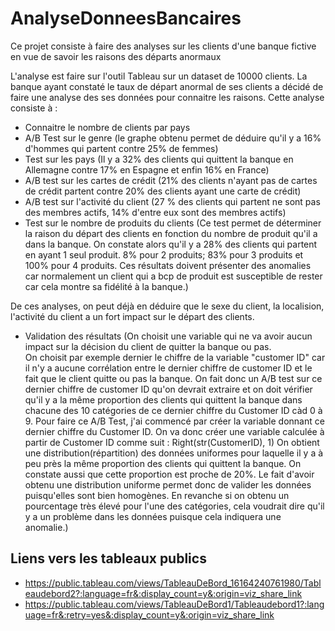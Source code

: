 # AnalyseDonneesBancaires
Ce projet consiste à faire des analyses sur les clients d'une banque fictive en vue de savoir les raisons des départs anormaux

L'analyse est faire sur l'outil Tableau sur un dataset de 10000 clients.
La banque ayant constaté le taux de départ anormal de ses clients a décidé de faire une analyse des ses données pour connaitre les raisons.
Cette analyse consiste à :
- Connaitre le nombre de clients par pays 
- A/B Test sur le genre (le graphe obtenu permet de déduire qu'il y a 16% d'hommes qui partent contre 25% de femmes)
- Test sur les pays (Il y a 32% des clients qui quittent la banque en Allemagne contre 17% en Espagne et enfin 16% en France)
- A/B test sur les cartes de crédit (21% des clients n'ayant pas de cartes de crédit partent contre 20% des clients ayant une carte de crédit)
- A/B test sur l'activité du client (27 % des clients qui partent ne sont pas des membres actifs, 14% d'entre eux sont des membres actifs)
- Test sur le nombre de produits du clients (Ce test permet de déterminer la raison du départ des clients en fonction du nombre de produit qu'il  a dans la banque. 
On constate alors qu'il y a  28% des clients qui partent en ayant 1 seul produit.
8% pour 2 produits; 83% pour 3 produits et 100% pour 4 produits. Ces résultats doivent présenter des anomalies car normalement un client 
qui a bcp de produit est susceptible de rester car cela montre sa fidélité à la banque.)

De ces analyses, on peut déjà en déduire que le sexe du client, la localision, l'activité du client a un fort impact sur le départ des clients.
- Validation des résultats (On choisit une variable qui ne va avoir aucun impact sur la décision du client de quitter la banque ou pas.  
On choisit par exemple dernier le chiffre de la variable "customer ID" car il n'y a aucune corrélation entre le dernier chiffre de customer ID 
et le fait que le client quitte ou pas la banque. On fait donc un A/B test sur ce dernier chiffre de customer ID qu'on devrait extraire et 
on doit vérifier qu'il y a la même proportion des clients qui quittent la banque dans chacune des 10 catégories de ce dernier chiffre du Customer ID càd 0 à 9.
Pour faire ce A/B Test, j'ai commencé par créer la variable donnant ce dernier chiffre du Customer ID. On va donc créer une variable calculée à partir de Customer ID comme suit : Right(str(CustomerID), 1)
On obtient une distribution(répartition) des données uniformes pour laquelle il y a à peu près la même proportion des clients qui quittent la banque. On constate aussi que cette proportion est proche de 20%. Le fait d'avoir obtenu une distribution uniforme permet donc de valider les données puisqu'elles sont bien homogènes. En revanche si on obtenu un pourcentage très élevé pour l'une des catégories, cela voudrait dire qu'il y a un problème dans les données puisque cela indiquera une anomalie.)

## Liens vers les tableaux publics
- https://public.tableau.com/views/TableauDeBord_16164240761980/Tableaudebord2?:language=fr&:display_count=y&:origin=viz_share_link
- https://public.tableau.com/views/TableauDeBord1/Tableaudebord1?:language=fr&:retry=yes&:display_count=y&:origin=viz_share_link
